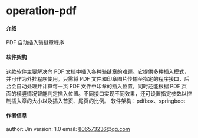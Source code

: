 # operation-pdf

#### 介绍
PDF 自动插入骑缝章程序

#### 软件架构
这款软件主要解决向 PDF 文档中插入各种骑缝章的难题。它提供多种插入模式，并可作为外挂程序使用。只需将 PDF 文件和印章图片传输至指定的程序接口，后台会自动处理并计算每一页 PDF 文件中印章的插入位置，同时还能根据 PDF 页面的横竖情况智能判定插入位置。不同接口实现不同效果，还可设置指定参数以控制插入章的大小以及插入首页、尾页的比例。
软件架构：pdfbox、springboot

#### 作者信息
author: Jin
version: 1.0
email: 806573236@qq.com
